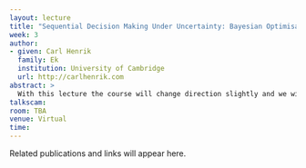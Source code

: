 ```yaml
---
layout: lecture
title: "Sequential Decision Making Under Uncertainty: Bayesian Optimisation"
week: 3
author:
- given: Carl Henrik
  family: Ek
  institution: University of Cambridge
  url: http://carlhenrik.com
abstract: >
  With this lecture the course will change direction slightly and we will make use of the modelling tools that we have looked at. We will look at how we can build surrogate models for a system and create a sequential decision strategy to optimise a system. We will introduce the concept of Bayesian optimisation which is the technique that underpins the exciting field called Auto-ML.
talkscam:
room: TBA
venue: Virtual
time:
---
```


Related publications and links will appear here.
